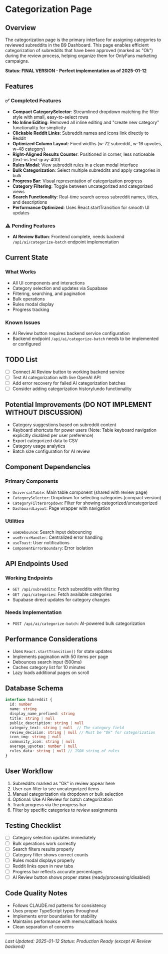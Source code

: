 # Categorization Page

## Overview
The categorization page is the primary interface for assigning categories to reviewed subreddits in the B9 Dashboard. This page enables efficient categorization of subreddits that have been approved (marked as "Ok") during the review process, helping organize them for OnlyFans marketing campaigns.

**Status: FINAL VERSION - Perfect implementation as of 2025-01-12**

## Features

### ✅ Completed Features
- **Compact CategorySelector**: Streamlined dropdown matching the filter style with small, easy-to-select rows
- **No Inline Editing**: Removed all inline editing and "create new category" functionality for simplicity
- **Clickable Reddit Links**: Subreddit names and icons link directly to Reddit
- **Optimized Column Layout**: Fixed widths (w-72 subreddit, w-16 upvotes, w-48 category)
- **Right-Aligned Results Counter**: Positioned in corner, less noticeable (text-xs text-gray-400)
- **Rules Modal**: View subreddit rules in a clean modal interface
- **Bulk Categorization**: Select multiple subreddits and apply categories in bulk
- **Progress Bar**: Visual representation of categorization progress
- **Category Filtering**: Toggle between uncategorized and categorized views
- **Search Functionality**: Real-time search across subreddit names, titles, and descriptions
- **Performance Optimized**: Uses React.startTransition for smooth UI updates

### ⚠️ Pending Features
- **AI Review Button**: Frontend complete, needs backend `/api/ai/categorize-batch` endpoint implementation

## Current State

### What Works
- All UI components and interactions
- Category selection and updates via Supabase
- Filtering, searching, and pagination
- Bulk operations
- Rules modal display
- Progress tracking

### Known Issues
- AI Review button requires backend service configuration
- Backend endpoint `/api/ai/categorize-batch` needs to be implemented or configured

## TODO List
- [ ] Connect AI Review button to working backend service
- [ ] Test AI categorization with live OpenAI API
- [ ] Add error recovery for failed AI categorization batches
- [ ] Consider adding categorization history/undo functionality

## Potential Improvements (DO NOT IMPLEMENT WITHOUT DISCUSSION)
- Category suggestions based on subreddit content
- Keyboard shortcuts for power users (Note: Table keyboard navigation explicitly disabled per user preference)
- Export categorized data to CSV
- Category usage analytics
- Batch size configuration for AI review

## Component Dependencies

### Primary Components
- `UniversalTable`: Main table component (shared with review page)
- `CategorySelector`: Dropdown for selecting categories (compact version)
- `CategoryFilterDropdown`: Filter for showing categorized/uncategorized
- `DashboardLayout`: Page wrapper with navigation

### Utilities
- `useDebounce`: Search input debouncing
- `useErrorHandler`: Centralized error handling
- `useToast`: User notifications
- `ComponentErrorBoundary`: Error isolation

## API Endpoints Used

### Working Endpoints
- `GET /api/subreddits`: Fetch subreddits with filtering
- `GET /api/categories`: Fetch available categories
- Supabase direct updates for category changes

### Needs Implementation
- `POST /api/ai/categorize-batch`: AI-powered bulk categorization

## Performance Considerations
- Uses `React.startTransition()` for state updates
- Implements pagination with 50 items per page
- Debounces search input (500ms)
- Caches category list for 10 minutes
- Lazy loads additional pages on scroll

## Database Schema
```typescript
interface Subreddit {
  id: number
  name: string
  display_name_prefixed: string
  title: string | null
  public_description: string | null
  category_text: string | null  // The category field
  review_decision: string | null // Must be "Ok" for categorization
  icon_img: string | null
  community_icon: string | null
  average_upvotes: number | null
  rules_data: string | null // JSON string of rules
}
```

## User Workflow
1. Subreddits marked as "Ok" in review appear here
2. User can filter to see uncategorized items
3. Manual categorization via dropdown or bulk selection
4. Optional: Use AI Review for batch categorization
5. Track progress via the progress bar
6. Filter by specific categories to review assignments

## Testing Checklist
- [ ] Category selection updates immediately
- [ ] Bulk operations work correctly
- [ ] Search filters results properly
- [ ] Category filter shows correct counts
- [ ] Rules modal displays properly
- [ ] Reddit links open in new tabs
- [ ] Progress bar reflects accurate percentages
- [ ] AI Review button shows proper states (ready/processing/disabled)

## Code Quality Notes
- Follows CLAUDE.md patterns for consistency
- Uses proper TypeScript types throughout
- Implements error boundaries for stability
- Maintains performance with memo/callback hooks
- Clean separation of concerns

---

*Last Updated: 2025-01-12*
*Status: Production Ready (except AI Review backend)*